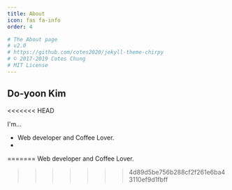 ```yaml
---
title: About
icon: fas fa-info
order: 4

# The About page
# v2.0
# https://github.com/cotes2020/jekyll-theme-chirpy
# © 2017-2019 Cotes Chung
# MIT License
---
```



## Do-yoon Kim
<<<<<<< HEAD

I'm...
* Web developer and Coffee Lover. 
* 
=======
Web developer and Coffee Lover.
>>>>>>> 4d89d5be756b288cf2f261e6ba43110ef9d1fbff

